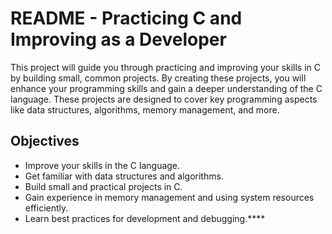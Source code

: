 # README - Practicing C and Improving as a Developer

This project will guide you through practicing and improving your skills in C by building small, common projects. By creating these projects, you will enhance your programming skills and gain a deeper understanding of the C language. These projects are designed to cover key programming aspects like data structures, algorithms, memory management, and more.

## Objectives

- Improve your skills in the C language.
- Get familiar with data structures and algorithms.
- Build small and practical projects in C.
- Gain experience in memory management and using system resources efficiently.
- Learn best practices for development and debugging.****
